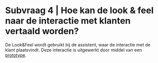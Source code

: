 # Subvraag 4 \| Hoe kan de look & feel naar de interactie met klanten vertaald worden?

De Look&Feel wordt gebruikt bij de assistent, waar de interactie met de klant plaatsvindt. Deze interactie is uitgewerkt door middel van een [prototype](https://xd.adobe.com/view/67148a40-4b57-45da-6529-fa4643e6ad48-1125/).

